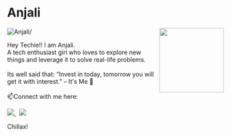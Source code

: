 # Anjali
<img align ="right" src = "https://i.imgur.com/w4pKOQi.jpg" width="150" height="150">
<p align="left"> <img src=https://komarev.com/ghpvc/?username=anjalidabas1999 alt=Anjali/></p>
Hey Techie!! I am Anjali.<br>A tech enthusiast girl who loves to explore new things and leverage it to solve real-life problems.<br /><br>
Its well said that:
“Invest in today, tomorrow you will get it with interest.” – It's Me 👨‍ <br />
<br />
 📫Connect with me here:<br />
 
 <p>
  <a href="https://www.linkedin.com/in/anjali-dabas-4185b6181/">
    <img src="https://img.shields.io/badge/anjali-dabas-4185b6181/?style=flat&logo=linkedin">
  </a> &nbsp; 
  <a href="https://twitter.com/AnjaliDabas1">
    <img src="https://img.shields.io/badge/@AnjaliDabas1-30302f?style=flat&logo=twitter">
  </a>
</p>

Chillax!
